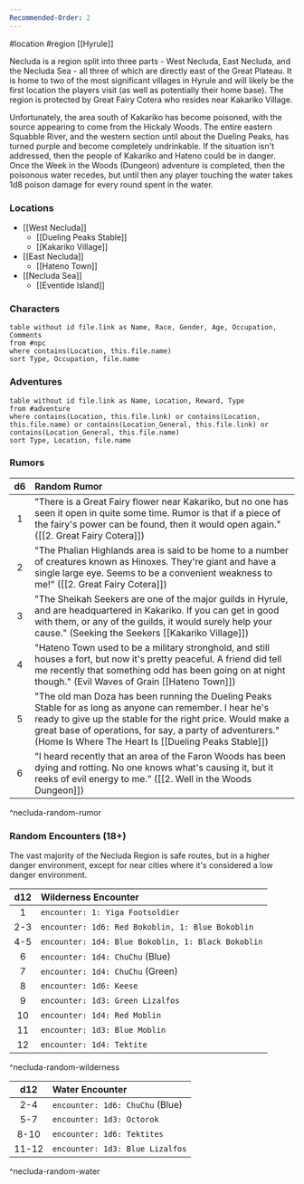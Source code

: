 ```yaml
---
Recommended-Order: 2
---
```


#location #region [[Hyrule]]

Necluda is a region split into three parts - West Necluda, East Necluda, and the Necluda Sea - all three of which are directly east of the Great Plateau. It is home to two of the most significant villages in Hyrule and will likely be the first location the players visit (as well as potentially their home base). The region is protected by Great Fairy Cotera who resides near Kakariko Village.

Unfortunately, the area south of Kakariko has become poisoned, with the source appearing to come from the Hickaly Woods. The entire eastern Squabble River, and the western section until about the Dueling Peaks, has turned purple and become completely undrinkable. If the situation isn't addressed, then the people of Kakariko and Hateno could be in danger. Once the Week in the Woods (Dungeon) adventure is completed, then the poisonous water recedes, but until then any player touching the water takes 1d8 poison damage for every round spent in the water.

### Locations

* [[West Necluda]]
	- [[Dueling Peaks Stable]]
	- [[Kakariko Village]]
* [[East Necluda]]
	- [[Hateno Town]]
* [[Necluda Sea]]
	* [[Eventide Island]]

### Characters
```dataview
table without id file.link as Name, Race, Gender, Age, Occupation, Comments
from #npc
where contains(Location, this.file.name)
sort Type, Occupation, file.name
```

### Adventures
```dataview
table without id file.link as Name, Location, Reward, Type
from #adventure
where contains(Location, this.file.link) or contains(Location, this.file.name) or contains(Location_General, this.file.link) or contains(Location_General, this.file.name)
sort Type, Location, file.name
```

### Rumors

| d6  | Random Rumor                                                                                                                                                                                                                                                                                |
|:---:|:------------------------------------------------------------------------------------------------------------------------------------------------------------------------------------------------------------------------------------------------------------------------------------------- |
|  1  | "There is a Great Fairy flower near Kakariko, but no one has seen it open in quite some time. Rumor is that if a piece of the fairy's power can be found, then it would open again." ([[2. Great Fairy Cotera]])                                                                            |
|  2  | "The Phalian Highlands area is said to be home to a number of creatures known as Hinoxes. They're giant and have a single large eye. Seems to be a convenient weakness to me!" ([[2. Great Fairy Cotera]])                                                                                  |
|  3  | "The Sheikah Seekers are one of the major guilds in Hyrule, and are headquartered in Kakariko. If you can get in good with them, or any of the guilds, it would surely help your cause." (Seeking the Seekers [[Kakariko Village]])                                                         |
|  4  | "Hateno Town used to be a military stronghold, and still houses a fort, but now it's pretty peaceful. A friend did tell me recently that something odd has been going on at night though." (Evil Waves of Grain [[Hateno Town]])                                                         |
|  5  | "The old man Doza has been running the Dueling Peaks Stable for as long as anyone can remember. I hear he's ready to give up the stable for the right price. Would make a great base of operations, for say, a party of adventurers." (Home Is Where The Heart Is [[Dueling Peaks Stable]]) |
|  6  | "I heard recently that an area of the Faron Woods has been dying and rotting. No one knows what's causing it, but it reeks of evil energy to me." ([[2. Well in the Woods Dungeon]])                                                                                                      |
^necluda-random-rumor

### Random Encounters (18+)

The vast majority of the Necluda Region is safe routes, but in a higher danger environment, except for near cities where it's considered a low danger environment.

| d12 | Wilderness Encounter                               |
|:---:|:-------------------------------------------------- |
|  1  | `encounter: 1: Yiga Footsoldier`                   |
| 2-3 | `encounter: 1d6: Red Bokoblin, 1: Blue Bokoblin`   |
| 4-5 | `encounter: 1d4: Blue Bokoblin, 1: Black Bokoblin` |
|  6  | `encounter: 1d4: ChuChu` (Blue)                      |
|  7  | `encounter: 1d4: ChuChu` (Green)                     |
|  8  | `encounter: 1d6: Keese`                            |
|  9  | `encounter: 1d3: Green Lizalfos`                   |
| 10  | `encounter: 1d4: Red Moblin`                       |
| 11  | `encounter: 1d3: Blue Moblin`                      |
| 12  | `encounter: 1d4: Tektite`                          |
^necluda-random-wilderness

|  d12  | Water Encounter                 |
|:-----:|:------------------------------- |
|  2-4  | `encounter: 1d6: ChuChu` (Blue)   |
|  5-7  | `encounter: 1d3: Octorok` |
| 8-10  | `encounter: 1d6: Tektites`      |
| 11-12 | `encounter: 1d3: Blue Lizalfos` |
^necluda-random-water
